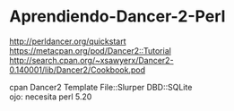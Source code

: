# Aprendiendo-Dancer-2-Perl  
  
  http://perldancer.org/quickstart  
  https://metacpan.org/pod/Dancer2::Tutorial  
  http://search.cpan.org/~xsawyerx/Dancer2-0.140001/lib/Dancer2/Cookbook.pod  
    
  cpan Dancer2 Template File::Slurper DBD::SQLite  
  ojo: necesita perl 5.20  
